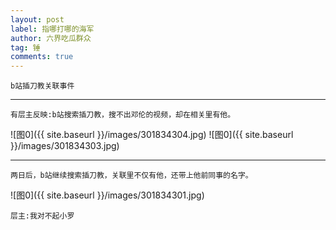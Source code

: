 ```yaml
---
layout: post
label: 指哪打哪的海军
author: 六界吃瓜群众
tag: 锤
comments: true
---
```


    b站插刀教关联事件

---

    有层主反映:b站搜索插刀教，搜不出邓伦的视频，却在相关里有他。

![图0]({{ site.baseurl }}/images/301834304.jpg)
![图0]({{ site.baseurl }}/images/301834303.jpg)

---


    两日后，b站继续搜索插刀教，关联里不仅有他，还带上他前同事的名字。

![图0]({{ site.baseurl }}/images/301834301.jpg)

    层主:我对不起小罗